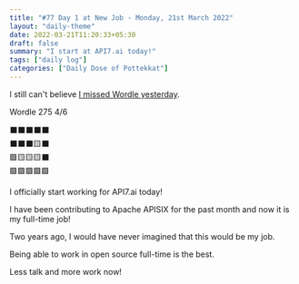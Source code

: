 ```yaml
---
title: "#77 Day 1 at New Job - Monday, 21st March 2022"
layout: "daily-theme"
date: 2022-03-21T11:20:33+05:30
draft: false
summary: "I start at API7.ai today!"
tags: ["daily log"]
categories: ["Daily Dose of Pottekkat"]
---
```


I still can't believe [I missed Wordle yesterday](../20-3-22-isl-final).

Wordle 275 4/6

⬛⬛⬛⬛⬛\
⬛⬛⬛🟨⬛\
🟩🟨🟨🟨⬛\
🟩🟩🟩🟩🟩

I officially start working for API7.ai today!

I have been contributing to Apache APISIX for the past month and now it is my full-time job!

Two years ago, I would have never imagined that this would be my job.

Being able to work in open source full-time is the best.

Less talk and more work now!
